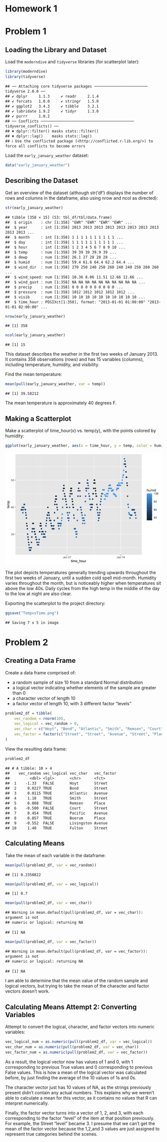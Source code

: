 Homework 1
================

# Problem 1

## Loading the Library and Dataset

Load the `moderndive` and `tidyverse` libraries (for scatterplot later):

``` r
library(moderndive)
library(tidyverse)
```

    ## ── Attaching core tidyverse packages ──────────────────────── tidyverse 2.0.0 ──
    ## ✔ dplyr     1.1.3     ✔ readr     2.1.4
    ## ✔ forcats   1.0.0     ✔ stringr   1.5.0
    ## ✔ ggplot2   3.4.3     ✔ tibble    3.2.1
    ## ✔ lubridate 1.9.2     ✔ tidyr     1.3.0
    ## ✔ purrr     1.0.2     
    ## ── Conflicts ────────────────────────────────────────── tidyverse_conflicts() ──
    ## ✖ dplyr::filter() masks stats::filter()
    ## ✖ dplyr::lag()    masks stats::lag()
    ## ℹ Use the conflicted package (<http://conflicted.r-lib.org/>) to force all conflicts to become errors

Load the `early_january_weather` dataset:

``` r
data("early_january_weather")
```

## Describing the Dataset

Get an overview of the dataset (although str(‘df’) displays the number
of rows and columns in the dataframe, also using nrow and ncol as
directed):

``` r
str(early_january_weather)
```

    ## tibble [358 × 15] (S3: tbl_df/tbl/data.frame)
    ##  $ origin    : chr [1:358] "EWR" "EWR" "EWR" "EWR" ...
    ##  $ year      : int [1:358] 2013 2013 2013 2013 2013 2013 2013 2013 2013 2013 ...
    ##  $ month     : int [1:358] 1 1 1 1 1 1 1 1 1 1 ...
    ##  $ day       : int [1:358] 1 1 1 1 1 1 1 1 1 1 ...
    ##  $ hour      : int [1:358] 1 2 3 4 5 6 7 8 9 10 ...
    ##  $ temp      : num [1:358] 39 39 39 39.9 39 ...
    ##  $ dewp      : num [1:358] 26.1 27 28 28 28 ...
    ##  $ humid     : num [1:358] 59.4 61.6 64.4 62.2 64.4 ...
    ##  $ wind_dir  : num [1:358] 270 250 240 250 260 240 240 250 260 260 ...
    ##  $ wind_speed: num [1:358] 10.36 8.06 11.51 12.66 12.66 ...
    ##  $ wind_gust : num [1:358] NA NA NA NA NA NA NA NA NA NA ...
    ##  $ precip    : num [1:358] 0 0 0 0 0 0 0 0 0 0 ...
    ##  $ pressure  : num [1:358] 1012 1012 1012 1012 1012 ...
    ##  $ visib     : num [1:358] 10 10 10 10 10 10 10 10 10 10 ...
    ##  $ time_hour : POSIXct[1:358], format: "2013-01-01 01:00:00" "2013-01-01 02:00:00" ...

``` r
nrow(early_january_weather)
```

    ## [1] 358

``` r
ncol(early_january_weather)
```

    ## [1] 15

This dataset describes the weather in the first two weeks of January
2013. It contains 358 observations (rows) and has 15 variables
(columns), including temperature, humidity, and visibility.

Find the mean temperature:

``` r
mean(pull(early_january_weather, var = temp))
```

    ## [1] 39.58212

The mean temperature is approximately 40 degrees F.

## Making a Scatterplot

Make a scatterplot of time_hour(x) vs. temp(y), with the points colored
by humidity:

``` r
ggplot(early_january_weather, aes(x = time_hour, y = temp, color = humid)) + geom_point()
```

![](p8105_hw1_erm2195_files/figure-gfm/unnamed-chunk-5-1.png)<!-- -->

The plot depicts temperatures generally trending upwards throughout the
first two weeks of January, until a sudden cold spell mid-month.
Humidity varies throughout the month, but is noticeably higher when
temperatures sit above the low 40s. Daily cycles from the high temp in
the middle of the day to the low at night are also clear.

Exporting the scatterplot to the project directory:

``` r
ggsave("TempvsTime.png")
```

    ## Saving 7 x 5 in image

# Problem 2

## Creating a Data Frame

Create a data frame comprised of:

- a random sample of size 10 from a standard Normal distribution
- a logical vector indicating whether elements of the sample are greater
  than 0
- a character vector of length 10
- a factor vector of length 10, with 3 different factor “levels”

``` r
problem2_df = tibble(
    vec_random = rnorm(10),
    vec_logical = vec_random > 0,
    vec_char = c("Hoyt", "Bond", "Atlantic", "Smith", "Remsen", "Court", "Pacific", "Boerum", "Livingston", "Fulton"),
    vec_factor = factor(c("Street", "Street", "Avenue", "Street", "Place", "Street", "Avenue", "Place", "Avenue", "Street"))
)
```

View the resulting data frame:

``` r
problem2_df
```

    ## # A tibble: 10 × 4
    ##    vec_random vec_logical vec_char   vec_factor
    ##         <dbl> <lgl>       <chr>      <fct>     
    ##  1    -1.33   FALSE       Hoyt       Street    
    ##  2     0.0227 TRUE        Bond       Street    
    ##  3     0.0115 TRUE        Atlantic   Avenue    
    ##  4     1.18   TRUE        Smith      Street    
    ##  5     0.808  TRUE        Remsen     Place     
    ##  6    -0.500  FALSE       Court      Street    
    ##  7     0.454  TRUE        Pacific    Avenue    
    ##  8     0.857  TRUE        Boerum     Place     
    ##  9    -0.552  FALSE       Livingston Avenue    
    ## 10     1.40   TRUE        Fulton     Street

## Calculating Means

Take the mean of each variable in the dataframe:

``` r
mean(pull(problem2_df, var = vec_random))
```

    ## [1] 0.2350822

``` r
mean(pull(problem2_df, var = vec_logical))
```

    ## [1] 0.7

``` r
mean(pull(problem2_df, var = vec_char))
```

    ## Warning in mean.default(pull(problem2_df, var = vec_char)): argument is not
    ## numeric or logical: returning NA

    ## [1] NA

``` r
mean(pull(problem2_df, var = vec_factor))
```

    ## Warning in mean.default(pull(problem2_df, var = vec_factor)): argument is not
    ## numeric or logical: returning NA

    ## [1] NA

I am able to determine that the mean value of the random sample and
logical vectors, but trying to take the mean of the character and factor
vectors doesn’t work.

## Calculating Means Attempt 2: Converting Variables

Attempt to convert the logical, character, and factor vectors into
numeric variables:

``` r
vec_logical_num = as.numeric(pull(problem2_df, var = vec_logical))
vec_char_num = as.numeric(pull(problem2_df, var = vec_char))
vec_factor_num = as.numeric(pull(problem2_df, var = vec_factor))
```

As a result, the logical vector now has values of 1 and 0, with 1
corresponding to previous True values and 0 corresponding to previous
False values. This is how a mean of the logical vector was calculated
before, by just finding the average of the 10 values of 1s and 0s.

The character vector just has 10 values of NA, as the strings previously
present didn’t contain any actual numbers. This explains why we weren’t
able to calculate a mean for this vector, as it contains no values that
R can interpret numerically.

Finally, the factor vector turns into a vector of 1, 2, and 3, with each
corresponding to the factor “level” of the item at that position
previously. For example, the Street “level” became 3. I presume that we
can’t get the mean of the factor vector because the 1,2,and 3 values are
just assigned to represent true categories behind the scenes.
